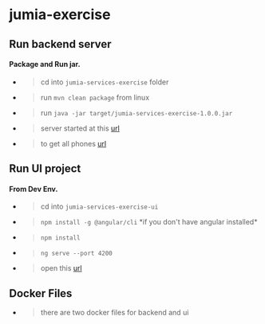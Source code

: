 # jumia-exercise

## Run backend server

  #### Package and Run jar.
  - >cd into `jumia-services-exercise` folder
  - > run `mvn clean package` from linux
  - > run `java -jar target/jumia-services-exercise-1.0.0.jar`
  - > server started at this [url](http://localhost:8080/)
  - > to get all phones [url](http://localhost:8080/customers)

## Run UI project

#### From Dev Env.
- >cd into `jumia-services-exercise-ui`
- >`npm install -g @angular/cli` \*if you don't have angular installed\*
- >`npm install`
- >`ng serve --port 4200`
- >open this [url](http://localhost:4200/customersPhones)

## Docker Files
- > there are two docker files for backend and ui
